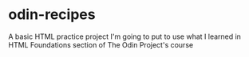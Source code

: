 # odin-recipes
A basic HTML practice project
I'm going to put to use what I learned in HTML Foundations section of The Odin Project's course